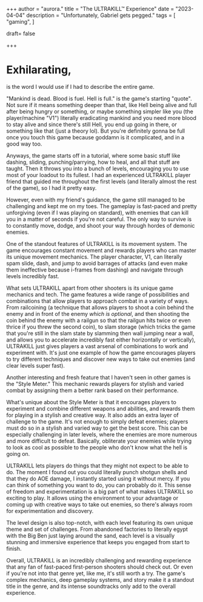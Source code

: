 +++
author = "aurora."
title = "The ULTRAKILL™ Experience"
date = "2023-04-04"
description = "Unfortunately, Gabriel gets pegged."
tags = [
    "gaming",
]

draft= false

+++

# Exhilarating,

is the word I would use if I had to describe the entire game.

"Mankind is dead. Blood is fuel. Hell is full." is the game's starting "quote". Not sure if it means something deeper than that, like Hell being alive and full after being hungry or something, or maybe something simpler like you (the player/machine "V1") literally eradicating mankind and you need more blood to stay alive and since there's still Hell, you end up going in there, or something like that (just a theory lol). But you're definitely gonna be full once you touch this game because goddamn is it complicated, and in a good way too. 

Anyways, the game starts off in a tutorial, where some basic stuff like dashing, sliding, punching/parrying, how to heal, and all that stuff are taught. Then it throws you into a bunch of levels, encouraging you to use most of your loadout to its fullest. I had an experienced ULTRAKILL player friend that guided me throughout the first levels (and literally almost the rest of the game), so I had it pretty easy. 

However, even with my friend's guidance, the game still managed to be challenging and kept me on my toes. The gameplay is fast-paced and pretty unforgiving (even if I was playing on standard), with enemies that can kill you in a matter of seconds if you're not careful. The only way to survive is to constantly move, dodge, and shoot your way through hordes of demonic enemies.

One of the standout features of ULTRAKILL is its movement system. The game encourages constant movement and rewards players who can master its unique movement mechanics. The player character, V1, can literally spam slide, dash, and jump to avoid barrages of attacks (and even make them ineffective because i-frames from dashing) and navigate through levels incredibly fast.

What sets ULTRAKILL apart from other shooters is its unique game mechanics and tech. The game features a wide range of possibilities and combinations that allow players to approach combat in a variety of ways. From railcoining (a technique that allows players to shoot a coin behind the enemy and in front of the enemy *which is optional*, and then shooting the coin behind the enemy with a railgun so that the railgun hits twice or even thrice if you threw the second coin), to slam storage (which tricks the game that you're still in the slam state by slamming then wall jumping near a wall, and allows you to accelerate incredibly fast either horizontally or vertically), ULTRAKILL just gives players a vast arsenal of combinations to work and experiment with. It's just one example of how the game encourages players to try  different techniques and discover new ways to take out enemies (and clear levels super fast).

Another interesting and fresh feature that I haven't seen in other games is the "Style Meter." This mechanic rewards players for stylish and varied combat by assigning them a better rank based on their performance.

What's unique about the Style Meter is that it encourages players to experiment and combine different weapons and abilities, and rewards them for playing in a stylish and creative way. It also adds an extra layer of challenge to the game. It's not enough to simply defeat enemies; players must do so in a stylish and varied way to get the best score. This can be especially challenging in later levels, where the enemies are more numerous and more difficult to defeat. Basically, obliterate your enemies while trying to look as cool as possible to the people who don't know what the hell is going on.

ULTRAKILL lets players do things that they might not expect to be able to do. The moment I found out you could literally punch shotgun shells and that they do AOE damage, I instantly started using it without mercy. If you can think of something you want to do, you can probably do it. This sense of freedom and experimentation is a big part of what makes ULTRAKILL so exciting to play. It allows using the environment to your advantage or coming up with creative ways to take out enemies, so there's always room for experimentation and discovery.

The level design is also top-notch, with each level featuring its own unique theme and set of challenges. From abandoned factories to literally egypt with the Big Ben just laying around the sand, each level is a visually stunning and immersive experience that keeps you engaged from start to finish.

Overall, ULTRAKILL is an incredibly challenging and rewarding experience that any fan of fast-paced first-person shooters should check out. Or even if you're not into that genre yet, like me, it's still worth a try. The game's complex mechanics, deep gameplay systems, and story make it a standout title in the genre, and its intense soundtracks only add to the overall experience.